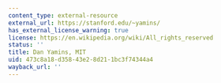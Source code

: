 ```yaml
---
content_type: external-resource
external_url: https://stanford.edu/~yamins/
has_external_license_warning: true
license: https://en.wikipedia.org/wiki/All_rights_reserved
status: ''
title: Dan Yamins, MIT
uid: 473c8a18-d358-43e2-8d21-1bc3f74344a4
wayback_url: ''
---
```

